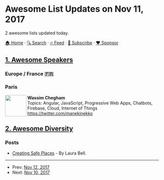 # Awesome List Updates on Nov 11, 2017

2 awesome lists updated today.

[🏠 Home](/README.md) · [🔍 Search](https://www.trackawesomelist.com/search/) · [🔥 Feed](https://www.trackawesomelist.com/rss.xml) · [📮 Subscribe](https://trackawesomelist.us17.list-manage.com/subscribe?u=d2f0117aa829c83a63ec63c2f&id=36a103854c) · [❤️  Sponsor](https://github.com/sponsors/theowenyoung)



## [1. Awesome Speakers](/content/karlhorky/awesome-speakers/README.md)

### Europe / France 🇫🇷

### Paris

<img src="https://res.cloudinary.com/dsscw65fc/image/twitter_name/manekinekko" height="70px" width="70px" align="left" alt="" />

**Wassim Chegham**\
Topics: Angular, JavaScript, Progressive Web Apps, Chatbots, Firebase, Cloud, Internet of Things\
<https://twitter.com/manekinekko>

## [2. Awesome Diversity](/content/folkswhocode/awesome-diversity/README.md)

### Posts

*   [Creating Safe Places](https://medium.com/defensible-me/creating-safe-places-59158520c5d8) - By Laura Bell.

---

- Prev: [Nov 12, 2017](/content/2017/11/12/README.md)
- Next: [Nov 10, 2017](/content/2017/11/10/README.md)